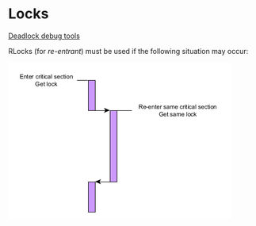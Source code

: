 # Locks

[Deadlock debug tools](code/debug_lock.py)

RLocks (for _re-entrant_) must be used if the following situation may occur:

![](images/rlock.png)

